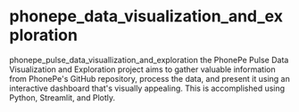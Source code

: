 # phonepe_data_visualization_and_exploration
phonepe_pulse_data_visuallization_and_exploration
the PhonePe Pulse Data Visualization and Exploration 
project aims to gather valuable information from PhonePe's 
GitHub repository, process the data, and present it using 
an interactive dashboard that's visually appealing. 
This is accomplished using Python, Streamlit, and Plotly.
